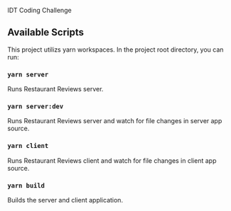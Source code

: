IDT Coding Challenge

## Available Scripts

This project utilizs yarn workspaces.
In the project root directory, you can run:

### `yarn server`

Runs Restaurant Reviews server.

### `yarn server:dev`

Runs Restaurant Reviews server and watch for file changes in server app source.

### `yarn client`

Runs Restaurant Reviews client and watch for file changes in client app source.

### `yarn build`

Builds the server and client application.
